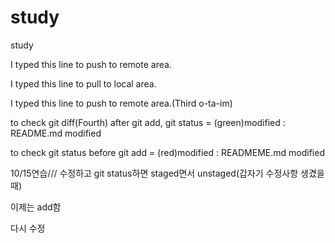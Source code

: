 # study
study

I typed this line to push to remote area.

I typed this line to pull to local area.

I typed this line to push to remote area.(Third o-ta-im)

to check git diff(Fourth) after git add, git status = (green)modified : README.md modified

to check git status before git add = (red)modified : READMEME.md modified

10/15연습/// 수정하고 git status하면 staged면서 unstaged(갑자기 수정사항 생겼을 때)

이제는 add함 

다시 수정